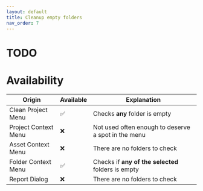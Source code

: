 ```yaml
---
layout: default
title: Cleanup empty folders
nav_order: 7
---
```


# TODO

# Availability


Origin                | Available | Explanation                                                    |
--------------------- | --------- | -------------------------------------------------------------- |
Clean Project Menu    | ✅        | Checks **any** folder is empty                                |
Project Context Menu  | ❌        | Not used often enough to deserve a spot in the menu           |
Asset Context Menu    | ❌        | There are no folders to check                                 |
Folder Context Menu   | ✅        | Checks if **any of the selected** folders is empty            |
Report Dialog         | ❌        | There are no folders to check                                 |
